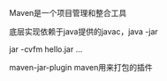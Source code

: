 Maven是一个项目管理和整合工具

底层实现依赖于java提供的javac，java -jar

jar -cvfm hello.jar ...

maven-jar-plugin maven用来打包的插件

